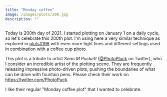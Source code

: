 ```yaml
---
title: "Monday coffee"
image: /images/plots/200.jpg
description: ""
---
```


Today is 200th day of 2021. I started plotting on January 1 on a daily cycle, so let's celebrate this 200th plot. I'm using here a very similar technique as explored in [plots#198](/plots/198) with even more tight lines and different settings used in combination with a coffee cup photo.

This plot is a tribute to artist _Sean M Puckett_ ([@PhotoPluck](https://twitter.com/PhotoPuck) on Twitter), who I consider an incredible artist of the plotting scene. They are frequently releasing impressive photo-driven plots, pushing the boundaries of what can be done with fountain pens. Please check their work on https://twitter.com/PhotoPuck.

I like their regular "Monday coffee plot" that I wanted to celebrate.
